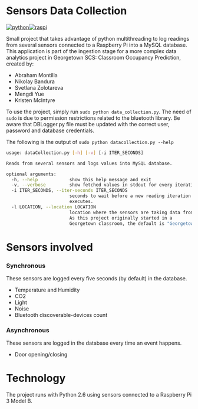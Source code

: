 # Sensors Data Collection
[![python](https://www.python.org/static/favicon.ico)](https://www.python.org/)[![raspi](https://pbs.twimg.com/profile_images/817056871181938688/bZHaUcRZ_normal.jpg)](https://www.raspberrypi.org/)

Small project that takes advantage of python multithreading to log readings from several sensors connected to a Raspberry Pi into a MySQL database.
This application is part of the ingestion stage for a more complex data analytics project in Georgetown SCS: Classroom Occupancy Prediction, created by:
- Abraham Montilla
- Nikolay Bandura
- Svetlana Zolotareva
- Mengdi Yue
- Kristen McIntyre

To use the project, simply run `sudo python data_collection.py`. The need of `sudo` is due to permission restrictions related to the bluetooth library. Be aware that DBLogger.py file must be updated with the correct user, password and database credentials.

The following is the output of `sudo python datacollection.py --help`
```sh
usage: dataCollection.py [-h] [-v] [-i ITER_SECONDS]

Reads from several sensors and logs values into MySQL database.

optional arguments:
  -h, --help            show this help message and exit
  -v, --verbose         show fetched values in stdout for every iteration.
  -i ITER_SECONDS, --iter-seconds ITER_SECONDS
                        seconds to wait before a new reading iteration
                        executes.
  -l LOCATION, --location LOCATION
                        location where the sensors are taking data from.
                        As this project originally started in a
                        Georgetown classroom, the default is "Georgetown"
```

# Sensors involved
### Synchronous
These sensors are logged every five seconds (by default) in the database.
  - Temperature and Humidity
  - CO2
  - Light
  - Noise
  - Bluetooth discoverable-devices count
### Asynchronous
These sensors are logged in the database every time an event happens.
  - Door opening/closing

# Technology
The project runs with Python 2.6 using sensors connected to a Raspberry Pi 3 Model B.
